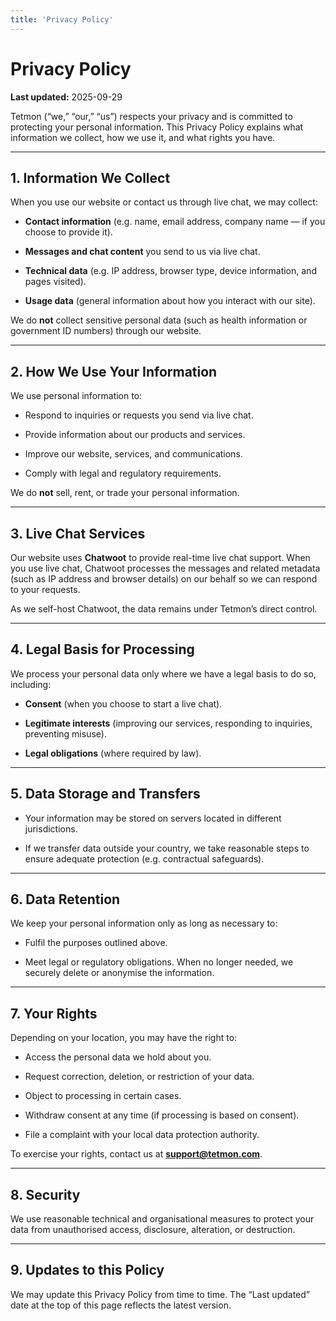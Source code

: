 ```yaml
---
title: 'Privacy Policy'
---
```


# **Privacy Policy**

**Last updated:** 2025-09-29

Tetmon (“we,” “our,” “us”) respects your privacy and is committed to protecting your personal information. This Privacy Policy explains what information we collect, how we use it, and what rights you have.

---

## **1\. Information We Collect**

When you use our website or contact us through live chat, we may collect:

* **Contact information** (e.g. name, email address, company name — if you choose to provide it).

* **Messages and chat content** you send to us via live chat.

* **Technical data** (e.g. IP address, browser type, device information, and pages visited).

* **Usage data** (general information about how you interact with our site).

We do **not** collect sensitive personal data (such as health information or government ID numbers) through our website.

---

## **2\. How We Use Your Information**

We use personal information to:

* Respond to inquiries or requests you send via live chat.

* Provide information about our products and services.

* Improve our website, services, and communications.

* Comply with legal and regulatory requirements.

We do **not** sell, rent, or trade your personal information.

---

## **3\. Live Chat Services**

Our website uses **Chatwoot** to provide real-time live chat support. When you use live chat, Chatwoot processes the messages and related metadata (such as IP address and browser details) on our behalf so we can respond to your requests.

As we self-host Chatwoot, the data remains under Tetmon’s direct control.

---

## **4\. Legal Basis for Processing**

We process your personal data only where we have a legal basis to do so, including:

* **Consent** (when you choose to start a live chat).

* **Legitimate interests** (improving our services, responding to inquiries, preventing misuse).

* **Legal obligations** (where required by law).

---

## **5\. Data Storage and Transfers**

* Your information may be stored on servers located in different jurisdictions.

* If we transfer data outside your country, we take reasonable steps to ensure adequate protection (e.g. contractual safeguards).

---

## **6\. Data Retention**

We keep your personal information only as long as necessary to:

* Fulfil the purposes outlined above.

* Meet legal or regulatory obligations.
   When no longer needed, we securely delete or anonymise the information.

---

## **7\. Your Rights**

Depending on your location, you may have the right to:

* Access the personal data we hold about you.

* Request correction, deletion, or restriction of your data.

* Object to processing in certain cases.

* Withdraw consent at any time (if processing is based on consent).

* File a complaint with your local data protection authority.

To exercise your rights, contact us at **support@tetmon.com**.

---

## **8\. Security**

We use reasonable technical and organisational measures to protect your data from unauthorised access, disclosure, alteration, or destruction.

---

## **9\. Updates to this Policy**

We may update this Privacy Policy from time to time. The “Last updated” date at the top of this page reflects the latest version.